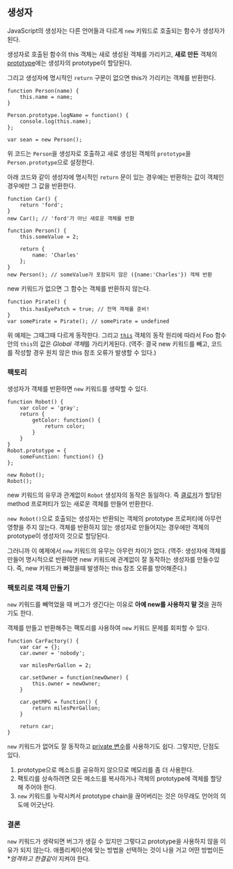 ## 생성자

JavaScript의 생성자는 다른 언어들과 다르게 `new` 키워드로 호출되는 함수가 생성자가 된다.

생성자로 호출된 함수의 this 객체는 새로 생성된 객체를 가리키고, **새로 만든** 객체의 [prototype](#object.prototype)에는 생성자의 prototype이 할당된다.

그리고 생성자에 명시적인 `return` 구문이 없으면 this가 가리키는 객체를 반환한다.

    function Person(name) {
        this.name = name;
    }

    Person.prototype.logName = function() {
        console.log(this.name);
    };

    var sean = new Person();

위 코드는 `Person`을 생성자로 호출하고 새로 생성된 객체의 `prototype`을 `Person.prototype`으로 설정한다.

아래 코드와 같이 생성자에 명시적인 `return` 문이 있는 경우에는 반환하는 값이 객체인 경우에만 그 값을 반환한다.

    function Car() {
        return 'ford';
    }
    new Car(); // 'ford'가 아닌 새로운 객체를 반환

    function Person() {
        this.someValue = 2;

        return {
            name: 'Charles'
        };
    }
    new Person(); // someValue가 포함되지 않은 ({name:'Charles'}) 객체 반환

new 키워드가 없으면 그 함수는 객체를 반환하지 않는다.

    function Pirate() {
        this.hasEyePatch = true; // 전역 객체를 준비!
    }
    var somePirate = Pirate(); // somePirate = undefined

위 예제는 그때그때 다르게 동작한다. 그리고 [`this`](#function.this) 객체의 동작 원리에 따라서 Foo 함수안의 `this`의 값은 *Global 객체*를 가리키게된다. 
(역주: 결국 new 키워드를 빼고, 코드를 작성할 경우 원치 않은 this 참조 오류가 발생할 수 있다.)

### 팩토리

생성자가 객체를 반환하면 `new` 키워드를 생략할 수 있다.

    function Robot() {
        var color = 'gray';
        return {
            getColor: function() {
                return color;
            }
        }
    }
    Robot.prototype = {
        someFunction: function() {}
    };

    new Robot();
    Robot();

new 키워드의 유무과 관계없이 `Robot` 생성자의 동작은 동일하다. 즉 [클로저](#function.closures)가 할당된 method 프로퍼티가 있는 새로운 객체를 만들어 반환한다.

`new Robot()`으로 호출되는 생성자는 반환되는 객체의 prototype 프로퍼티에 아무런 영향을 주지 않는다. 객체를 반환하지 않는 생성자로 만들어지는 경우에만 객체의 prototype이 생성자의 것으로 할당된다.

그러니까 이 예제에서 `new` 키워드의 유무는 아무런 차이가 없다.
(역주: 생성자에 객체를 만들어 명시적으로 반환하면 new 키워드에 관계없이 잘 동작하는 생성자를 만들수있다. 즉, new 키워드가 빠졌을때 발생하는 this 참조 오류를 방어해준다.)

### 팩토리로 객체 만들기

`new` 키워드를 빼먹었을 때 버그가 생긴다는 이유로 **아예 new를 사용하지 말 것**을 권하기도 한다.

객체를 만들고 반환해주는 팩토리를 사용하여 `new` 키워드 문제를 회피할 수 있다.

    function CarFactory() {
        var car = {};
        car.owner = 'nobody';

        var milesPerGallon = 2;

        car.setOwner = function(newOwner) {
            this.owner = newOwner;
        }

        car.getMPG = function() {
            return milesPerGallon;
        }

        return car;
    }

`new` 키워드가 없어도 잘 동작하고 [private 변수](#function.closures)를 사용하기도 쉽다. 그렇지만, 단점도 있다.

 1. prototype으로 메소드를 공유하지 않으므로 메모리를 좀 더 사용한다.
 2. 팩토리를 상속하려면 모든 메소드를 복사하거나 객체의 prototype에 객체를 할당해 주어야 한다.
 3. `new` 키워드를 누락시켜서 prototype chain을 끊어버리는 것은 아무래도 언어의 의도에 어긋난다.

### 결론

`new` 키워드가 생략되면 버그가 생길 수 있지만 그렇다고 prototype을 사용하지 않을 이유가 되지 않는다. 애플리케이션에 맞는 방법을 선택하는 것이 나을 거고 어떤 방법이든 **엄격하고 한결같이* 지켜야 한다.
